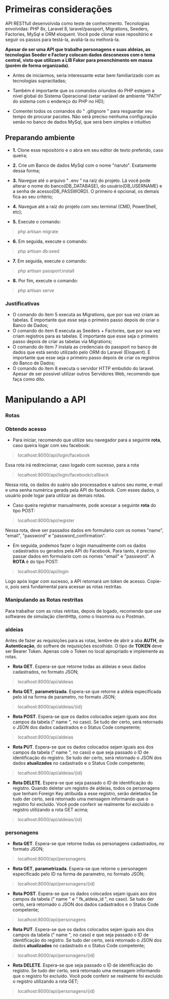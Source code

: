 # Primeiras considerações

API RESTfull desenvolvida como teste de conhecimento. Tecnologias envolvidas: PHP 8x, Laravel 8, laravel/passport, Migrations, Seeders, Factories, MySql e ORM eloquent. Você pode clonar esse repositório e seguir os passos para testá-la, avaliá-la ou melhorá-la.

__Apesar de ser uma API que trabalhe personagens e suas aldeias, as tecnologias Seeder e Factory colocam dados desconexos com o tema central, visto que utilizam a LIB Faker para preenchimento em massa (porém de forma organizada).__

- Antes de iniciarmos, seria interessante estar bem familiarizado com as tecnologias supracitadas;

- Também é importante que os comandos oriundos do PHP estejam a nível global do Sistema Operacional (setar variável de ambiente "PATH" do sistema com o endereço do PHP no HD);

- Comentei todos os comandos do " .gitignore " para resguardar seu tempo de procurar pacotes. Não será preciso nenhuma configuração senão no banco de dados MySql, que será bem simples e intuitivo

## Preparando ambiente

- __1.__ Clone esse repositório e o abra em seu editor de texto preferido, caso queira;

- __2.__ Crie um Banco de dados MySql com o nome "naruto". Exatamente dessa forma;

- __3.__ Navegue até o arquivo " .env " na raíz do projeto. Lá você pode alterar o nome do banco(DB_DATABASE), do usuário(DB_USERNAME) e a senha de acesso(DB_PASSWORD). O primeiro é opcional, os demais fica ao seu critério;

- __4.__ Navegue até a raíz do projeto com seu terminal (CMD, PowerShell, etc);

- __5.__ Execute o comando: 
>php artisan migrate

- __6.__ Em seguida, execute o comando: 
>php artisan db:seed

- __7.__ Em seguida, execute o comando: 
>php artisan passport:install

- __8.__ Por fim, execute o comando: 
>php artisan serve

### Justificativas

- O comando do item 5 executa as Migrations, que por sua vez criam as tabelas. É importante que esse seja o primeiro passo depois de criar o Banco de Dados;
- O comando do item 6 executa as Seeders + Factories, que por sua vez criam registros para as tabelas. É importante que esse seja o primeiro passo depois de criar as tabelas via Migrations;
- O comando do item 7 instala as credenciais do passport no banco de dados que está sendo utilizado pelo ORM do Laravel (Eloquent). É importante que esse seja o primeiro passo depois de criar os registros do Banco de Dados;
- O comando do item 8 executa o servidor HTTP embutido do laravel. Apesar de ser possível utilizar outros Servidores Web, recomendo que faça como dito.

# Manipulando a API

### Rotas

### Obtendo acesso
- Para iniciar, recomendo que utilize seu navegador para a seguinte __rota__, caso queira logar com seu facebook:
>localhost:8000/api/login/facebook

Essa rota irá redirecionar, caso logado com sucesso, para a rota
>localhost:8000/api/login/facebook/callback

Nessa rota, os dados do suário são processados e salvos seu nome, e-mail e uma senha numérica gerada pela API do facebook. Com esses dados, o usuário pode logar para utilizar as demais rotas.

- Caso queira registrar manualmente, pode acessar a seguinte __rota__ do tipo POST: 
>localhost:8000/api/register

Nessa rota, deve ser passados dados em formulario com os nomes "name", "email", "password" e "password_confirmation". 

- Em seguida, podemos fazer o login manualmente com os dados cadastrados ou gerados pela API do Facebook. Para tanto, é preciso passar dados em formulario com os nomes "email" e "password". A __ROTA__ é do tipo POST:
>localhost:8000/api/login

Logo após logar com sucesso, a API retornará um token de acesso. Copie-o, pois será fundamental para acessar as rotas restritas.

### Manipulando as Rotas restritas

Para trabalhar com as rotas retritas, depois de logado, recomendo que use softwares de simulação clientHttp, como o Insomnia ou o Postman.

### aldeias

Antes de fazer as requisições para as rotas, lembre de abrir a aba __AUTH__, de __Autenticação__, do softwre de requisições escolhido. O tipo de __TOKEN__ deve ser Bearer Token. Apenas cole o Token no local apropriado e implemente as rotas.

- __Rota GET__. Espera-se que retorne todas as aldeias e seus dados cadastrados, no formato JSON;
>localhost:8000/api/aldeias

- __Rota GET__, __parametrizada__. Espera-se que retorne a aldeia especificada pelo id na forma de parametro, no formato JSON;
>localhost:8000/api/aldeias/{id}

- __Rota POST__. Espera-se que os dados colocados sejam iguais aos dos campos da tabela (" name ", no caso). Se tudo der certo, será retornado o JSON dos dados cadastrados e o Status Code competente;
>localhost:8000/api/aldeias

- __Rota PUT__. Espera-se que os dados colocados sejam iguais aos dos campos da tabela (" name ", no caso) e que seja passado o ID de identificação do registro. Se tudo der certo, será retornado o JSON dos dados __atualizados__ no cadastrado e o Status Code competente;
>localhost:8000/api/aldeias/{id}

- __Rota DELETE__. Espera-se que seja passado o ID de identificação do registro. Quando deletar um registro de aldeias, todos os personagens que tenham Foreign Key atribuída a esse registro, serão deletados Se tudo der certo, será retornado uma mensagem informando que o registro foi excluído. Você pode conferir se realmente foi excluído o registro utilizando a rota GET acima;
>localhost:8000/api/aldeias/{id}

### personagens

- __Rota GET__. Espera-se que retorne todas os personagens cadastrados, no formato JSON;
>localhost:8000/api/personagens

- __Rota GET__, __parametrizada__. Espera-se que retorne o personagem especificado pelo ID na forma de parametro, no formato JSON;
>localhost:8000/api/personagens/{id}

- __Rota POST__. Espera-se que os dados colocados sejam iguais aos dos campos da tabela (" name " e " fk_aldeia_id ", no caso). Se tudo der certo, será retornado o JSON dos dados cadastrados e o Status Code competente;
>localhost:8000/api/personagens

- __Rota PUT__. Espera-se que os dados colocados sejam iguais aos dos campos da tabela (" name ", no caso) e que seja passado o ID de identificação do registro. Se tudo der certo, será retornado o JSON dos dados __atualizados__ no cadastrado e o Status Code competente;
>localhost:8000/api/personagens/{id}

- __Rota DELETE__. Espera-se que seja passado o ID de identificação do registro. Se tudo der certo, será retornado uma mensagem informando que o registro foi excluído. Você pode conferir se realmente foi excluído o registro utilizando a rota GET;
>localhost:8000/api/personagens/{id}
